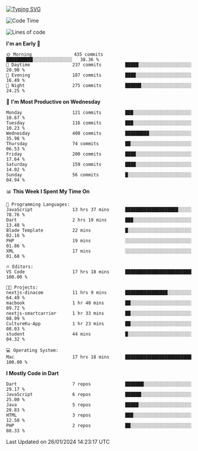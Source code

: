 
<a href="https://git.io/typing-svg"><img src="https://readme-typing-svg.demolab.com?font=Source+Code+Pro&pause=1000&random=false&width=435&lines=Hey+%F0%9F%A5%B6+iam+Yasa+Kafi+Razzan" alt="Typing SVG" /></a>
<!--START_SECTION:waka-->
![Code Time](http://img.shields.io/badge/Code%20Time-185%20hrs%2057%20mins-blue)

![Lines of code](https://img.shields.io/badge/From%20Hello%20World%20I%27ve%20Written-446.6%20thousand%20lines%20of%20code-blue)

**I'm an Early 🐤** 

```text
🌞 Morning                435 commits         ██████████░░░░░░░░░░░░░░░   38.36 % 
🌆 Daytime                237 commits         █████░░░░░░░░░░░░░░░░░░░░   20.90 % 
🌃 Evening                187 commits         ████░░░░░░░░░░░░░░░░░░░░░   16.49 % 
🌙 Night                  275 commits         ██████░░░░░░░░░░░░░░░░░░░   24.25 % 
```
📅 **I'm Most Productive on Wednesday** 

```text
Monday                   121 commits         ███░░░░░░░░░░░░░░░░░░░░░░   10.67 % 
Tuesday                  116 commits         ███░░░░░░░░░░░░░░░░░░░░░░   10.23 % 
Wednesday                408 commits         █████████░░░░░░░░░░░░░░░░   35.98 % 
Thursday                 74 commits          ██░░░░░░░░░░░░░░░░░░░░░░░   06.53 % 
Friday                   200 commits         ████░░░░░░░░░░░░░░░░░░░░░   17.64 % 
Saturday                 159 commits         ████░░░░░░░░░░░░░░░░░░░░░   14.02 % 
Sunday                   56 commits          █░░░░░░░░░░░░░░░░░░░░░░░░   04.94 % 
```


📊 **This Week I Spent My Time On** 

```text
💬 Programming Languages: 
JavaScript               13 hrs 37 mins      ████████████████████░░░░░   78.76 % 
Dart                     2 hrs 19 mins       ███░░░░░░░░░░░░░░░░░░░░░░   13.48 % 
Blade Template           22 mins             █░░░░░░░░░░░░░░░░░░░░░░░░   02.16 % 
PHP                      19 mins             ░░░░░░░░░░░░░░░░░░░░░░░░░   01.86 % 
XML                      17 mins             ░░░░░░░░░░░░░░░░░░░░░░░░░   01.68 % 

🔥 Editors: 
VS Code                  17 hrs 18 mins      █████████████████████████   100.00 % 

🐱‍💻 Projects: 
nextjs-dinacom           11 hrs 9 mins       ████████████████░░░░░░░░░   64.49 % 
macbook                  1 hr 40 mins        ██░░░░░░░░░░░░░░░░░░░░░░░   09.72 % 
nextjs-smartcarrier      1 hr 33 mins        ██░░░░░░░░░░░░░░░░░░░░░░░   08.99 % 
CultureKu-App            1 hr 23 mins        ██░░░░░░░░░░░░░░░░░░░░░░░   08.03 % 
student                  44 mins             █░░░░░░░░░░░░░░░░░░░░░░░░   04.32 % 

💻 Operating System: 
Mac                      17 hrs 18 mins      █████████████████████████   100.00 % 
```

**I Mostly Code in Dart** 

```text
Dart                     7 repos             ███████░░░░░░░░░░░░░░░░░░   29.17 % 
JavaScript               6 repos             ██████░░░░░░░░░░░░░░░░░░░   25.00 % 
Java                     5 repos             █████░░░░░░░░░░░░░░░░░░░░   20.83 % 
HTML                     3 repos             ███░░░░░░░░░░░░░░░░░░░░░░   12.50 % 
PHP                      2 repos             ██░░░░░░░░░░░░░░░░░░░░░░░   08.33 % 
```




 Last Updated on 26/01/2024 14:23:17 UTC
<!--END_SECTION:waka-->
